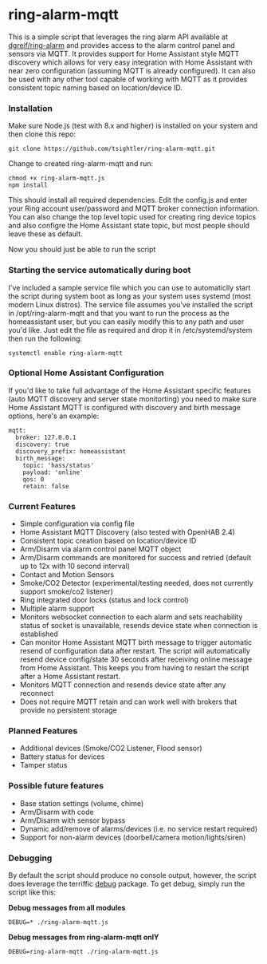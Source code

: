 # ring-alarm-mqtt
This is a simple script that leverages the ring alarm API available at [dgreif/ring-alarm](https://github.com/dgreif/ring-alarm) and provides access to the alarm control panel and sensors via MQTT.  It provides support for Home Assistant style MQTT discovery which allows for very easy integration with Home Assistant with near zero configuration (assuming MQTT is already configured).  It can also be used with any other tool capable of working with MQTT as it provides consistent topic naming based on location/device ID.

### Installation
Make sure Node.js (test with 8.x and higher) is installed on your system and then clone this repo:

`git clone https://github.com/tsightler/ring-alarm-mqtt.git`

Change to created ring-alarm-mqtt and run:

```
chmod +x ring-alarm-mqtt.js
npm install
```

This should install all required dependencies.  Edit the config.js and enter your Ring account user/password and MQTT broker connection information.  You can also change the top level topic used for creating ring device topics and also configre the Home Assistant state topic, but most people should leave these as default.

Now you should just be able to run the script

### Starting the service automatically during boot
I've included a sample service file which you can use to automaticlly start the script during system boot as long as your system uses systemd (most modern Linux distros).  The service file assumes you've installed the script in /opt/ring-alarm-mqtt and that you want to run the process as the homeassistant user, but you can easily modify this to any path and user you'd like.  Just edit the file as required and drop it in /etc/systemd/system then run the following:

```
systemctl enable ring-alarm-mqtt
```

### Optional Home Assistant Configuration
If you'd like to take full advantage of the Home Assistant specific features (auto MQTT discovery and server state monitorting) you need to make sure Home Assistant MQTT is configured with discovery and birth message options, here's an example:
```
mqtt:
  broker: 127.0.0.1
  discovery: true
  discovery_prefix: homeassistant
  birth_message:
    topic: 'hass/status'
    payload: 'online'
    qos: 0
    retain: false
```

### Current Features
- Simple configuration via config file
- Home Assistant MQTT Discovery (also tested with OpenHAB 2.4)
- Consistent topic creation based on location/device ID
- Arm/Disarm via alarm control panel MQTT object
- Arm/Disarm commands are monitored for success and retried (default up to 12x with 10 second interval)
- Contact and Motion Sensors
- Smoke/CO2 Detector (experimental/testing needed, does not currently support smoke/co2 listener)
- Ring integrated door locks (status and lock control)
- Multiple alarm support
- Monitors websocket connection to each alarm and sets reachability status of socket is unavailable, resends device state when connection is established
- Can monitor Home Assistant MQTT birth message to trigger automatic resend of configuration data after restart.  The script will automatically resend device config/state 30 seconds after receiving online message from Home Assistant.  This keeps you from having to restart the script after a Home Assistant restart.
- Monitors MQTT connection and resends device state after any reconnect
- Does not require MQTT retain and can work well with brokers that provide no persistent storage

### Planned Features
- Additional devices (Smoke/CO2 Listener, Flood sensor)
- Battery status for devices
- Tamper status

### Possible future features
- Base station settings (volume, chime)
- Arm/Disarm with code
- Arm/Disarm with sensor bypass
- Dynamic add/remove of alarms/devices (i.e. no service restart required)
- Support for non-alarm devices (doorbell/camera motion/lights/siren)

### Debugging
By default the script should produce no console output, however, the script does leverage the terriffic [debug](https://www.npmjs.com/package/debug) package.  To get debug, simply run the script like this:

**Debug messages from all modules**
```
DEBUG=* ./ring-alarm-mqtt.js
````

**Debug messages from ring-alarm-mqtt onlY**
```
DEBUG=ring-alarm-mqtt ./ring-alarm-mqtt.js
```
